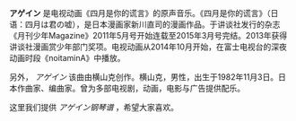 

**アゲイン**
是电视动画《四月是你的谎言》的原声音乐。《四月是你的谎言》（日语：四月は君の嘘），是日本漫画家新川直司的漫画作品。于讲谈社发行的杂志《月刊少年Magazine》2011年5月号开始连载至2015年3月号完结。2013年获得讲谈社漫画赏少年部门奖项。电视动画从2014年10月开始，在富士电视台的深夜动画时段《noitaminA》中播放。

另外， _アゲイン_ 该曲由横山克创作。横山克，男性，出生于1982年11月3日。日本作曲家、编曲家。曾为多部电视剧，动画，电影与广告提供配乐。

这里我们提供 _アゲイン钢琴谱_ ，希望大家喜欢。

